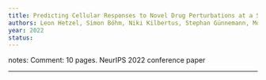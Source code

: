 ```yaml
---
title: Predicting Cellular Responses to Novel Drug Perturbations at a Single-Cell Resolution
authors: Leon Hetzel, Simon Böhm, Niki Kilbertus, Stephan Günnemann, Mohammad Lotfollahi, Fabian Theis
year: 2022
status: 
---
```


notes: Comment: 10 pages. NeurIPS 2022 conference paper

---
